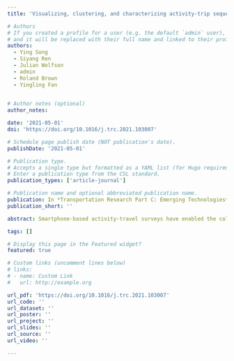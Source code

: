 ```yaml
---
title: 'Visualizing, clustering, and characterizing activity-trip sequences via weighted sequence alignment and functional data analysis'

# Authors
# If you created a profile for a user (e.g. the default `admin` user), write the username (folder name) here
# and it will be replaced with their full name and linked to their profile.
authors:
  - Ying Song
  - Siyang Ren
  - Julian Wolfson
  - admin
  - Roland Brown
  - Yingling Fan
  

# Author notes (optional)
author_notes:

date: '2021-05-01'
doi: 'https://doi.org/10.1016/j.trc.2021.103007'

# Schedule page publish date (NOT publication's date).
publishDate: '2021-05-01'

# Publication type.
# Accepts a single type but formatted as a YAML list (for Hugo requirements).
# Enter a publication type from the CSL standard.
publication_types: ['article-journal']

# Publication name and optional abbreviated publication name.
publication: In *Transportation Research Part C: Emerging Technologies*
publication_short: ''

abstract: Smartphone-based activity-travel surveys have enabled the collection of continuous, multi-day data on individuals’ trips and activities with high spatial and temporal resolution. However, the multi-dimensional nature of these data makes it challenging to compare activity-travel patterns and identify clusters of individuals with similar patterns and use them to study behaviors and forecast travel demands. To address this challenge, we adopt a discrete, step-based view on time and transform the episodic-based diary into a sequence of states observed at a sample interval. The resulting sequences can visually characterize variations in activity-travel patterns across days of a week and among different individuals. Motivated by techniques in genomics and data science, we apply sequence alignment methods to measure the pairwise similarity between these activity-trip sequences. To address its practical implementation in transportation studies, we define and compare four weighting schemas: (1) the unit-cost distance, which assigns equal weights to all substitution operations between states; (2) the fixed-flexible weighted distance based on the time geography framework, where costs differ for substitutions involving fixed and flexible activities; (3) the trip-activity weighted distance considering travel as a derived demand, where costs differ for substitutions between trips and activities; and (4) transition-based weighted distance, where costs are based on the global or time-varying activity and trip transition rates estimated from the data. Then, we calculate the pairwise distances between individuals’ sequences and use them as inputs to a hierarchical clustering algorithm to group individuals with similar sequences. We visualize the state distributions of the identified clusters to infer and compare behavior patterns, and use functional data regression methods to estimate the time-dependent probabilities of engaging in various activities and trips. To demonstrate our methods, we analyze a smartphone-based survey dataset collected in the Minneapolis-St. Paul metropolitan area. We also conduct sensitivity analysis on the selection of cost metrics and sample intervals to ensure the robustness of our methods and discuss their implications in practice. By identifying population subgroups with distinct daily activity-travel patterns and explaining how these patterns vary over one day and depend on user profiles, our weighted sequence alignment approach provides an intuitive and flexible method for extracting and characterizing individuals’ activity-travel behaviors for use in transportation planning.

tags: []

# Display this page in the Featured widget?
featured: true

# Custom links (uncomment lines below)
# links:
# - name: Custom Link
#   url: http://example.org

url_pdf: 'https://doi.org/10.1016/j.trc.2021.103007'
url_code: ''
url_dataset: ''
url_poster: ''
url_project: ''
url_slides: ''
url_source: ''
url_video: ''

---
```

